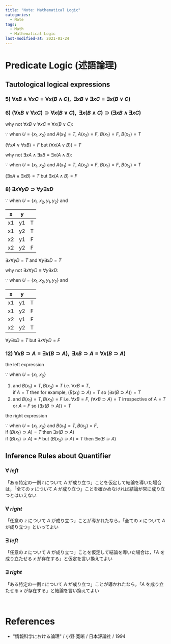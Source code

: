 ```yaml
---
title: "Note: Mathematical Logic"
categories:
  - Note
tags:
  - Math
  - Mathematical Logic
last-modified-at: 2021-01-24
---
```


# Predicate Logic (述語論理)

## Tautological logical expressions

### $5) \ \forall {x} B \land \forall {x} C \equiv \forall {x} (B \land C), \ \ \exists {x} B \lor \exists {x} C \equiv \exists {x} (B \lor C)$

### $6) \ (\forall x B \lor \forall x C) \supset \forall x (B \lor C), \ \ \exists x (B \land C) \supset (\exists x B \land \exists x C)$

why not $\forall x B \lor \forall x C \equiv \forall x (B \lor C)$:

$\because$ when $U = \{ x_1, x_2 \}$ and $A(x_1) = T, \ A(x_2) = F, \ B(x_1) = F, \ B(x_2) = T$

$(\forall x A \lor \forall x B) = F$ but $(\forall x (A \lor B)) = T$  


why not $\exists x A \land \exists x B \equiv \exists x (A \land B)$:  

$\because$ when $U = \{ x_1, x_2 \}$ and $A(x_1) = T, \ A(x_2) = F, \ B(x_1) = F, \ B(x_2) = T$

$(\exists x A \land \exists x B) = T$ but $\exists x (A \land B) = F$


### $8) \ \exists {x} \forall {y} D \supset \forall {y} \exists {x} D$

$\because$ when $U = \{ x_1, x_2, y_1, y_2 \}$ and  

|   x   |   y   |       |
| :---: | :---: | :---: |
|  x1   |  y1   |   T   |
|  x1   |  y2   |   T   |
|  x2   |  y1   |   F   |
|  x2   |  y2   |   F   |

$\exists x \forall y D = T$ and $\forall y \exists x D = T$

why not $\exists x \forall y D \equiv \forall y \exists x D$:  

$\because$ when $U = \{ x_1, x_2, y_1, y_2 \}$ and  

|   x   |   y   |       |
| :---: | :---: | :---: |
|  x1   |  y1   |   T   |
|  x1   |  y2   |   F   |
|  x2   |  y1   |   F   |
|  x2   |  y2   |   T   |

$\forall y \exists x D = T$ but $\exists x \forall y D = F$


### $12) \ \forall x B \supset A \equiv \exists x (B \supset A), \ \ \exists x B \supset A \equiv \forall x (B \supset A)$

the left expression  

$\because$ when $U = \{ x_1, x_2 \}$  
1. and $B(x_1) = T, B(x_2) = T$ i.e. $\forall x B = T$,  
   if $A = T$ then for example,  $(B(x_1) \supset A) = T$ so $(\exists x (B \supset A)) = T$
2. and $B(x_1) = T, B(x_2) = F$ i.e. $\forall x B = F$, 
   $(\forall x B \supset A) = T$ irrespective of $A = T$ or $A = F$ so $(\exists x (B \supset A)) = T$

the right expression

$\because$ when $U = \{ x_1, x_2 \}$ and $B(x_1) = T, B(x_2) = F$,  
if $(B(x_1) \supset A) = T$ then $\exists x (B \supset A)$  
if $(B(x_1) \supset A) = F$ but $(B(x_2) \supset A) = T$ then $\exists x (B \supset A)$

## Inference Rules about Quantifier

### $\forall \ left$

「ある特定の一例 $t$ について $A$ が成り立つ」ことを仮定して結論を導いた場合は，「全ての $x$ について $A$ が成り立つ」ことを確かめなければ結論が常に成り立つとはいえない

### $\forall \ right$

「任意の $z$ について $A$ が成り立つ」ことが導かれたなら，「全ての $x$ について $A$ が成り立つ」といってよい

### $\exists \ left$

「任意の $z$ について $A$ が成り立つ」ことを仮定して結論を導いた場合は，「$A$ を成り立たせる $x$ が存在する」と仮定を言い換えてよい


### $\exists \ right$

「ある特定の一例 $t$ について $A$ が成り立つ」ことが導かれたなら，「$A$ を成り立たせる $x$ が存在する」と結論を言い換えてよい


<br>

# References

- "情報科学における論理" / 小野 寛晰 / 日本評論社 / 1994

